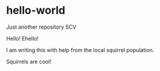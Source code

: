 # hello-world
Just another repository SCV

Hello! Ehello!

I am writing this with help from the local squirrel population.

Squirrels are cool!
